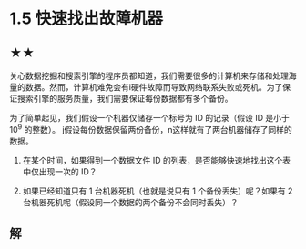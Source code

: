 # 1.5 快速找出故障机器

## ★★

关心数据挖掘和搜索引擎的程序员都知道，我们需要很多的计算机来存储和处理海量的数据。然而，计算机难免会有i硬件故障而导致网络联系失败或死机。为了保证搜索引擎的服务质量，我们需要保证每份数据都有多个备份。

为了简单起见，我们假设一个机器仅储存一个标号为 ID 的记录（假设 ID 是小于 $10^9$ 的整数）。
j假设每份数据保留两份备份，n这样就有了两台机器储存了同样的数据。

1. 在某个时间，如果得到一个数据文件 ID 的列表，是否能够快速地找出这个表中仅出现一次的 ID？

2. 如果已经知道只有 1 台机器死机（也就是说只有 1 个备份丢失）呢？如果有 2 台机器死机呢（假设同一个数据的两个备份不会同时丢失）？

## 解


